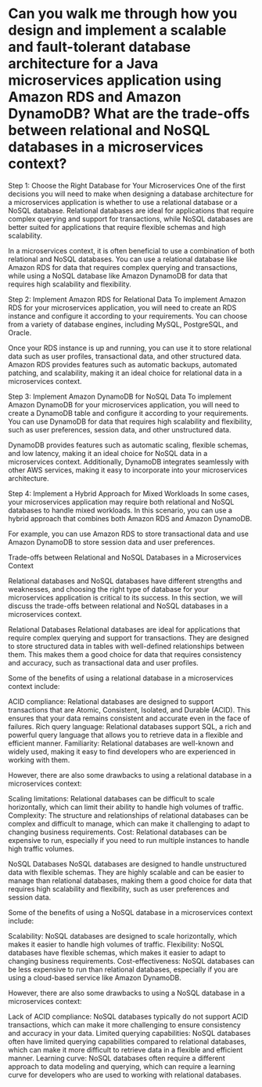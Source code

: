 # Can you walk me through how you design and implement a scalable and fault-tolerant database architecture for a Java microservices application using Amazon RDS and Amazon DynamoDB? What are the trade-offs between relational and NoSQL databases in a microservices context?

Step 1: Choose the Right Database for Your Microservices
One of the first decisions you will need to make when designing a database architecture for a microservices application is whether to use a relational database or a NoSQL database. Relational databases are ideal for applications that require complex querying and support for transactions, while NoSQL databases are better suited for applications that require flexible schemas and high scalability.

In a microservices context, it is often beneficial to use a combination of both relational and NoSQL databases. You can use a relational database like Amazon RDS for data that requires complex querying and transactions, while using a NoSQL database like Amazon DynamoDB for data that requires high scalability and flexibility.

Step 2: Implement Amazon RDS for Relational Data
To implement Amazon RDS for your microservices application, you will need to create an RDS instance and configure it according to your requirements. You can choose from a variety of database engines, including MySQL, PostgreSQL, and Oracle.

Once your RDS instance is up and running, you can use it to store relational data such as user profiles, transactional data, and other structured data. Amazon RDS provides features such as automatic backups, automated patching, and scalability, making it an ideal choice for relational data in a microservices context.

Step 3: Implement Amazon DynamoDB for NoSQL Data
To implement Amazon DynamoDB for your microservices application, you will need to create a DynamoDB table and configure it according to your requirements. You can use DynamoDB for data that requires high scalability and flexibility, such as user preferences, session data, and other unstructured data.

DynamoDB provides features such as automatic scaling, flexible schemas, and low latency, making it an ideal choice for NoSQL data in a microservices context. Additionally, DynamoDB integrates seamlessly with other AWS services, making it easy to incorporate into your microservices architecture.

Step 4: Implement a Hybrid Approach for Mixed Workloads
In some cases, your microservices application may require both relational and NoSQL databases to handle mixed workloads. In this scenario, you can use a hybrid approach that combines both Amazon RDS and Amazon DynamoDB.

For example, you can use Amazon RDS to store transactional data and use Amazon DynamoDB to store session data and user preferences.

Trade-offs between Relational and NoSQL Databases in a Microservices Context

Relational databases and NoSQL databases have different strengths and weaknesses, and choosing the right type of database for your microservices application is critical to its success. In this section, we will discuss the trade-offs between relational and NoSQL databases in a microservices context.

Relational Databases
Relational databases are ideal for applications that require complex querying and support for transactions. They are designed to store structured data in tables with well-defined relationships between them. This makes them a good choice for data that requires consistency and accuracy, such as transactional data and user profiles.

Some of the benefits of using a relational database in a microservices context include:

ACID compliance: Relational databases are designed to support transactions that are Atomic, Consistent, Isolated, and Durable (ACID). This ensures that your data remains consistent and accurate even in the face of failures.
Rich query language: Relational databases support SQL, a rich and powerful query language that allows you to retrieve data in a flexible and efficient manner.
Familiarity: Relational databases are well-known and widely used, making it easy to find developers who are experienced in working with them.

However, there are also some drawbacks to using a relational database in a microservices context:

Scaling limitations: Relational databases can be difficult to scale horizontally, which can limit their ability to handle high volumes of traffic.
Complexity: The structure and relationships of relational databases can be complex and difficult to manage, which can make it challenging to adapt to changing business requirements.
Cost: Relational databases can be expensive to run, especially if you need to run multiple instances to handle high traffic volumes.

NoSQL Databases
NoSQL databases are designed to handle unstructured data with flexible schemas. They are highly scalable and can be easier to manage than relational databases, making them a good choice for data that requires high scalability and flexibility, such as user preferences and session data.

Some of the benefits of using a NoSQL database in a microservices context include:

Scalability: NoSQL databases are designed to scale horizontally, which makes it easier to handle high volumes of traffic.
Flexibility: NoSQL databases have flexible schemas, which makes it easier to adapt to changing business requirements.
Cost-effectiveness: NoSQL databases can be less expensive to run than relational databases, especially if you are using a cloud-based service like Amazon DynamoDB.

However, there are also some drawbacks to using a NoSQL database in a microservices context:

Lack of ACID compliance: NoSQL databases typically do not support ACID transactions, which can make it more challenging to ensure consistency and accuracy in your data.
Limited querying capabilities: NoSQL databases often have limited querying capabilities compared to relational databases, which can make it more difficult to retrieve data in a flexible and efficient manner.
Learning curve: NoSQL databases often require a different approach to data modeling and querying, which can require a learning curve for developers who are used to working with relational databases.